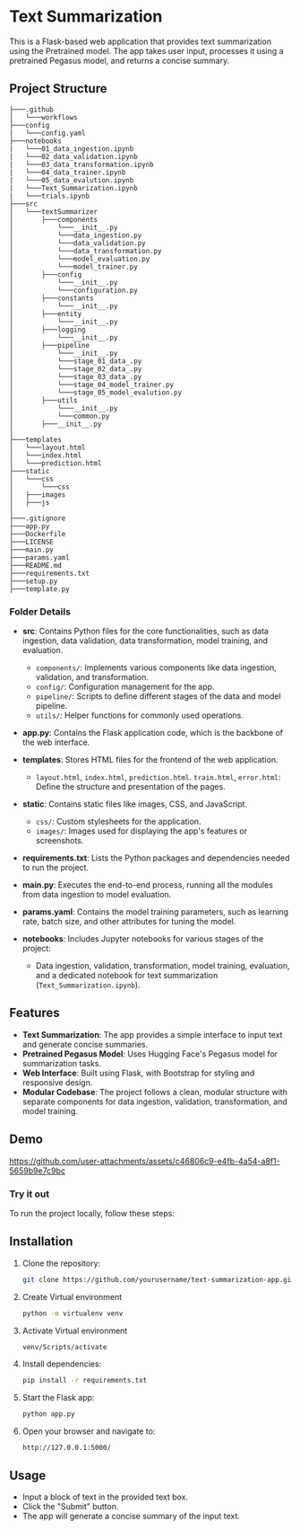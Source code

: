 # Text Summarization

This is a Flask-based web application that provides text summarization using the Pretrained model. The app takes user input, processes it using a pretrained Pegasus model, and returns a concise summary.

## Project Structure
```
├───.github
│   └───workflows
├───config
|   └───config.yaml
├───notebooks
|   └───01_data_ingestion.ipynb
|   └───02_data_validation.ipynb
|   └───03_data_transformation.ipynb
|   └───04_data_trainer.ipynb
|   └───05_data_evalution.ipynb
|   └───Text_Summarization.ipynb
|   └───trials.ipynb
├───src
│   └───textSummarizer
│       ├───components
│           └───__init__.py
│           └───data_ingestion.py
│           └───data_validation.py
│           └───data_transformation.py
│           └───model_evaluation.py
│           └───model_trainer.py
│       ├───config
│           └───__init__.py
│           └───configuration.py
│       ├───constants
│           └───__init__.py
│       ├───entity
│           └───__init__.py
│       ├───logging
│           └───__init__.py
│       ├───pipeline
│           └───__init__.py
│           └───stage_01_data_.py
│           └───stage_02_data_.py
│           └───stage_03_data_.py
│           └───stage_04_model_trainer.py
│           └───stage_05_model_evalution.py
│       ├───utils
│           └───__init__.py
│           └───common.py
│       ├───__init__.py
│
├───templates
│   └───layout.html
│   └───index.html
│   └───prediction.html
├───static
│   └───css
│   	└───css
│   ├───images
│   ├───js
│
├───.gitignore
├───app.py
├───Dockerfile
├───LICENSE
├───main.py
├───params.yaml
├───README.md
├───requirements.txt
├───setup.py
├───template.py
```


### Folder Details

- **src**: Contains Python files for the core functionalities, such as data ingestion, data validation, data transformation, model training, and evaluation.
  - `components/`: Implements various components like data ingestion, validation, and transformation.
  - `config/`: Configuration management for the app.
  - `pipeline/`: Scripts to define different stages of the data and model pipeline.
  - `utils/`: Helper functions for commonly used operations.
  
- **app.py**: Contains the Flask application code, which is the backbone of the web interface.

- **templates**: Stores HTML files for the frontend of the web application. 
  - `layout.html`, `index.html`, `prediction.html`. `train.html`, `error.html`: Define the structure and presentation of the pages.

- **static**: Contains static files like images, CSS, and JavaScript.
  - `css/`: Custom stylesheets for the application.
  - `images/`: Images used for displaying the app's features or screenshots.
  
- **requirements.txt**: Lists the Python packages and dependencies needed to run the project.

- **main.py**: Executes the end-to-end process, running all the modules from data ingestion to model evaluation.

- **params.yaml**: Contains the model training parameters, such as learning rate, batch size, and other attributes for tuning the model.

- **notebooks**: Includes Jupyter notebooks for various stages of the project:
  - Data ingestion, validation, transformation, model training, evaluation, and a dedicated notebook for text summarization (`Text_Summarization.ipynb`).

## Features

- **Text Summarization**: The app provides a simple interface to input text and generate concise summaries.
- **Pretrained Pegasus Model**: Uses Hugging Face's Pegasus model for summarization tasks.
- **Web Interface**: Built using Flask, with Bootstrap for styling and responsive design.
- **Modular Codebase**: The project follows a clean, modular structure with separate components for data ingestion, validation, transformation, and model training.

## Demo


https://github.com/user-attachments/assets/c46806c9-e4fb-4a54-a8f1-5659b9e7c9bc


### Try it out

To run the project locally, follow these steps:

## Installation

1. Clone the repository:
    ```bash
    git clone https://github.com/yourusername/text-summarization-app.git
    ```
    
2. Create Virtual environment
   ```bash
   python -m virtualenv venv
   ```
   
3. Activate Virtual environment
   ```bash
   venv/Scripts/activate
   ```
   
4. Install dependencies:
    ```bash
    pip install -r requirements.txt
    ```

5. Start the Flask app:
    ```bash
    python app.py
    ```

6. Open your browser and navigate to:
    ```
    http://127.0.0.1:5000/
    ```

## Usage

- Input a block of text in the provided text box.
- Click the "Submit" button.
- The app will generate a concise summary of the input text.

